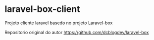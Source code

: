 # laravel-box-client
Projeto cliente laravel basedo no projeto Laravel-box

Repositorio original do autor
https://github.com/dcblogdev/laravel-box
